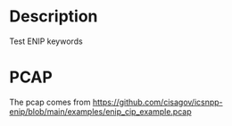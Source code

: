 # Description

Test ENIP keywords

# PCAP

The pcap comes from https://github.com/cisagov/icsnpp-enip/blob/main/examples/enip_cip_example.pcap
